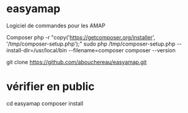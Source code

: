 # easyamap
Logiciel de commandes pour les AMAP


Composer
php -r "copy('https://getcomposer.org/installer', '/tmp/composer-setup.php');"
sudo php /tmp/composer-setup.php --install-dir=/usr/local/bin --filename=composer
composer --version


git clone https://github.com/abouchereau/easyamap.git
# vérifier en public
cd easyamap
composer install